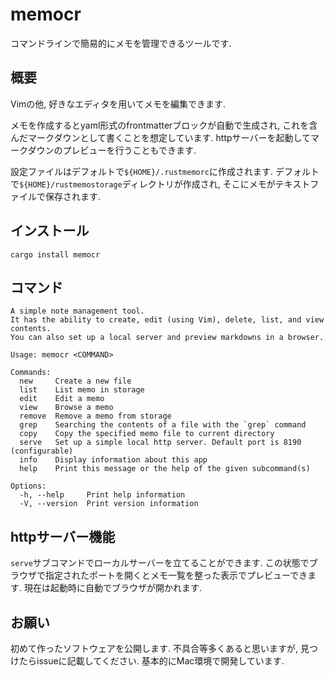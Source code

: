 # memocr

コマンドラインで簡易的にメモを管理できるツールです.

## 概要

Vimの他, 好きなエディタを用いてメモを編集できます.

メモを作成するとyaml形式のfrontmatterブロックが自動で生成され, これを含んだマークダウンとして書くことを想定しています.
httpサーバーを起動してマークダウンのプレビューを行うこともできます.

設定ファイルはデフォルトで`${HOME}/.rustmemorc`に作成されます.
デフォルトで`${HOME}/rustmemostorage`ディレクトリが作成され, そこにメモがテキストファイルで保存されます.

## インストール

`cargo install memocr`

## コマンド

```shell
A simple note management tool.
It has the ability to create, edit (using Vim), delete, list, and view contents.
You can also set up a local server and preview markdowns in a browser.

Usage: memocr <COMMAND>

Commands:
  new     Create a new file
  list    List memo in storage
  edit    Edit a memo
  view    Browse a memo
  remove  Remove a memo from storage
  grep    Searching the contents of a file with the `grep` command
  copy    Copy the specified memo file to current directory
  serve   Set up a simple local http server. Default port is 8190 (configurable)
  info    Display information about this app
  help    Print this message or the help of the given subcommand(s)

Options:
  -h, --help     Print help information
  -V, --version  Print version information
```

## httpサーバー機能

`serve`サブコマンドでローカルサーバーを立てることができます.
この状態でブラウザで指定されたポートを開くとメモ一覧を整った表示でプレビューできます.
現在は起動時に自動でブラウザが開かれます.

## お願い

初めて作ったソフトウェアを公開します.
不具合等多くあると思いますが, 見つけたらissueに記載してください.
基本的にMac環境で開発しています.
